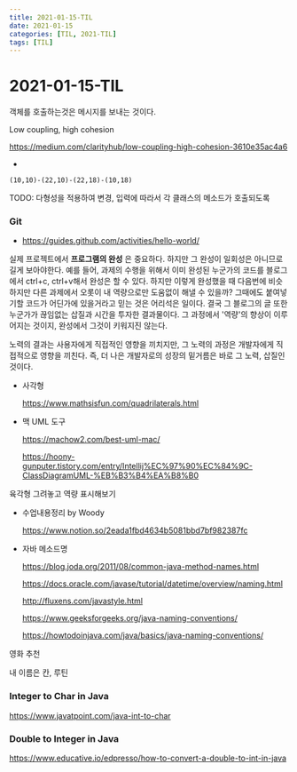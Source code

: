 ```yaml
---
title: 2021-01-15-TIL
date: 2021-01-15
categories: [TIL, 2021-TIL]
tags: [TIL]
---
```


# 2021-01-15-TIL

객체를 호출하는것은 메시지를 보내는 것이다.

Low coupling, high cohesion

https://medium.com/clarityhub/low-coupling-high-cohesion-3610e35ac4a6

+

```
(10,10)-(22,10)-(22,18)-(10,18)
```

TODO: 다형성을 적용하여 변경, 입력에 따라서 각 클래스의 메소드가 호출되도록

### Git

- https://guides.github.com/activities/hello-world/

실제 프로젝트에서 **프로그램의 완성** 은 중요하다. 하지만 그 완성이 일회성은 아니므로 길게 보아야한다. 예를 들어, 과제의 수행을 위해서 이미 완성된 누군가의 코드를 블로그에서 ctrl+c, ctrl+v해서 완성은 할 수 있다. 하지만 이렇게 완성했을 때 다음번에 비슷하지만 다른 과제에서 오롯이 내 역량으로만 도움없이 해낼 수 있을까? 그때에도 붙여넣기할 코드가 어딘가에 있을거라고 믿는 것은 어리석은 일이다. 결국 그 블로그의 글 또한 누군가가 끊임없는 삽질과 시간을 투자한 결과물이다. 그 과정에서 '역량'의 향상이 이루어지는 것이지, 완성에서 그것이 키워지진 않는다.

노력의 결과는 사용자에게 직접적인 영향을 끼치지만, 그 노력의 과정은 개발자에게  직접적으로 영향을 끼친다. 즉, 더 나은 개발자로의 성장의 밑거름은 바로 그 노력, 삽질인 것이다.

- 사각형

  https://www.mathsisfun.com/quadrilaterals.html

- 맥 UML 도구

  https://machow2.com/best-uml-mac/

  https://hoony-gunputer.tistory.com/entry/Intellij%EC%97%90%EC%84%9C-ClassDiagramUML-%EB%B3%B4%EA%B8%B0

육각형 그려놓고 역량 표시해보기

- 수업내용정리 by Woody

  https://www.notion.so/2eada1fbd4634b5081bbd7bf982387fc

- 자바 메소드명

  https://blog.joda.org/2011/08/common-java-method-names.html

  https://docs.oracle.com/javase/tutorial/datetime/overview/naming.html

  http://fluxens.com/javastyle.html

  https://www.geeksforgeeks.org/java-naming-conventions/

  https://howtodoinjava.com/java/basics/java-naming-conventions/

영화 추천

내 이름은 칸, 루틴

### Integer to Char in Java

https://www.javatpoint.com/java-int-to-char

### Double to Integer in Java

https://www.educative.io/edpresso/how-to-convert-a-double-to-int-in-java